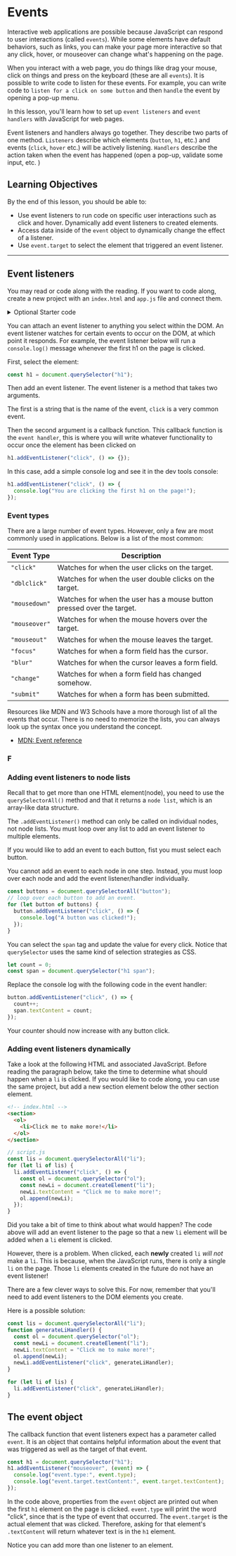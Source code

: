# Events

Interactive web applications are possible because JavaScript can respond to user interactions (called `events`). While some elements have default behaviors, such as links, you can make your page more interactive so that any click, hover, or mouseover can change what's happening on the page.

When you interact with a web page, you do things like drag your mouse, click on things and press on the keyboard (these are all `events`). It is possible to write code to listen for these events. For example, you can write code to `listen for a click on some button` and then `handle` the event by opening a pop-up menu.

In this lesson, you'll learn how to set up `event listeners` and `event handlers` with JavaScript for web pages.

Event listeners and handlers always go together. They describe two parts of one method. `Listeners` describe which elements (`button`, `h1`, etc.) and events (`click`, `hover` etc.) will be actively listening. `Handlers` describe the action taken when the event has happened (open a pop-up, validate some input, etc. )

## Learning Objectives

By the end of this lesson, you should be able to:

- Use event listeners to run code on specific user interactions such as click and hover.
  Dynamically add event listeners to created elements.
- Access data inside of the `event` object to dynamically change the effect of a listener.
- Use `event.target` to select the element that triggered an event listener.

---

## Event listeners

You may read or code along with the reading. If you want to code along, create a new project with an `index.html` and `app.js` file and connect them.

<details><summary>Optional Starter code</summary>

```html
<!DOCTYPE html>
<html lang="en">
  <head>
    <meta charset="UTF-8" />
    <script src="script.js" defer></script>
    <title>Clicker Counter</title>
  </head>
  <body>
    <h1>Click count: <span>0</span></h1>
    <section>
      <button>Click Me!</button>
      <button>No, me!</button>
      <button>Click me, I'm the best!</button>
    </section>
    <style>
      h1 {
        color: blue;
      }

      h1 span {
        color: midnightblue;
      }

      button {
        background: white;
        margin: 0;
        padding: 10px;
      }
    </style>
  </body>
</html>
```

</details>

You can attach an event listener to anything you select within the DOM. An event listener watches for certain events to occur on the DOM, at which point it responds. For example, the event listener below will run a `console.log()` message whenever the first h1 on the page is clicked.

First, select the element:

```js
const h1 = document.querySelector("h1");
```

Then add an event listener. The event listener is a method that takes two arguments.

The first is a string that is the name of the event, `click` is a very common event.

Then the second argument is a callback function. This callback function is the `event handler`, this is where you will write whatever functionality to occur once the element has been clicked on

```js
h1.addEventListener("click", () => {});
```

In this case, add a simple console log and see it in the dev tools console:

```js
h1.addEventListener("click", () => {
  console.log("You are clicking the first h1 on the page!");
});
```

### Event types

There are a large number of event types. However, only a few are most commonly used in applications. Below is a list of the most common:

| Event Type    | Description                                                           |
| ------------- | --------------------------------------------------------------------- |
| `"click"`     | Watches for when the user clicks on the target.                       |
| `"dblclick"`  | Watches for when the user double clicks on the target.                |
| `"mousedown"` | Watches for when the user has a mouse button pressed over the target. |
| `"mouseover"` | Watches for when the mouse hovers over the target.                    |
| `"mouseout"`  | Watches for when the mouse leaves the target.                         |
| `"focus"`     | Watches for when a form field has the cursor.                         |
| `"blur"`      | Watches for when the cursor leaves a form field.                      |
| `"change"`    | Watches for when a form field has changed somehow.                    |
| `"submit"`    | Watches for when a form has been submitted.                           |

Resources like MDN and W3 Schools have a more thorough list of all the events that occur. There is no need to memorize the lists, you can always look up the syntax once you understand the concept.

- [MDN: Event reference](https://developer.mozilla.org/en-US/docs/Web/Events)

### F

### Adding event listeners to node lists

Recall that to get more than one HTML element(node), you need to use the `querySelectorAll()` method and that it returns a `node list`, which is an array-like data structure.

The `.addEventListener()` method can only be called on individual nodes, not node lists. You must loop over any list to add an event listener to multiple elements.

If you would like to add an event to each button, fist you must select each button.

You cannot add an event to each node in one step. Instead, you must loop over each node and add the event listener/handler individually.

```js
const buttons = document.querySelectorAll("button");
// loop over each button to add an event.
for (let button of buttons) {
  button.addEventListener("click", () => {
    console.log("A button was clicked!");
  });
}
```

You can select the `span` tag and update the value for every click. Notice that `querySelector` uses the same kind of selection strategies as CSS.

```js
let count = 0;
const span = document.querySelector("h1 span");
```

Replace the console log with the following code in the event handler:

```js
button.addEventListener("click", () => {
  count++;
  span.textContent = count;
});
```

Your counter should now increase with any button click.

### Adding event listeners dynamically

Take a look at the following HTML and associated JavaScript. Before reading the paragraph below, take the time to determine what should happen when a `li` is clicked. If you would like to code along, you can use the same project, but add a new section element below the other section element.

```html
<!-- index.html -->
<section>
  <ol>
    <li>Click me to make more!</li>
  </ol>
</section>
```

```js
// script.js
const lis = document.querySelectorAll("li");
for (let li of lis) {
  li.addEventListener("click", () => {
    const ol = document.querySelector("ol");
    const newLi = document.createElement("li");
    newLi.textContent = "Click me to make more!";
    ol.append(newLi);
  });
}
```

Did you take a bit of time to think about what would happen? The code above will add an event listener to the page so that a new `li` element will be added when a `li` element is clicked.

However, there is a problem. When clicked, each **newly** created `li` _will not_ make a `li`. This is because, when the JavaScript runs, there is only a single `li` on the page. Those `li` elements created in the future do not have an event listener!

There are a few clever ways to solve this. For now, remember that you'll need to add event listeners to the DOM elements you create.

Here is a possible solution:

```js
const lis = document.querySelectorAll("li");
function generateLiHandler() {
  const ol = document.querySelector("ol");
  const newLi = document.createElement("li");
  newLi.textContent = "Click me to make more!";
  ol.append(newLi);
  newLi.addEventListener("click", generateLiHandler);
}

for (let li of lis) {
  li.addEventListener("click", generateLiHandler);
}
```

## The event object

The callback function that event listeners expect has a parameter called `event`. It is an object that contains helpful information about the event that was triggered as well as the target of that event.

```js
const h1 = document.querySelector("h1");
h1.addEventListener("mouseover", (event) => {
  console.log("event.type:", event.type);
  console.log("event.target.textContent:", event.target.textContent);
});
```

In the code above, properties from the `event` object are printed out when the first `h1` element on the page is clicked. `event.type` will print the word "click", since that is the type of event that occurred. The `event.target` is the actual element that was clicked. Therefore, asking for that element's `.textContent` will return whatever text is in the `h1` element.

Notice you can add more than one listener to an element.
